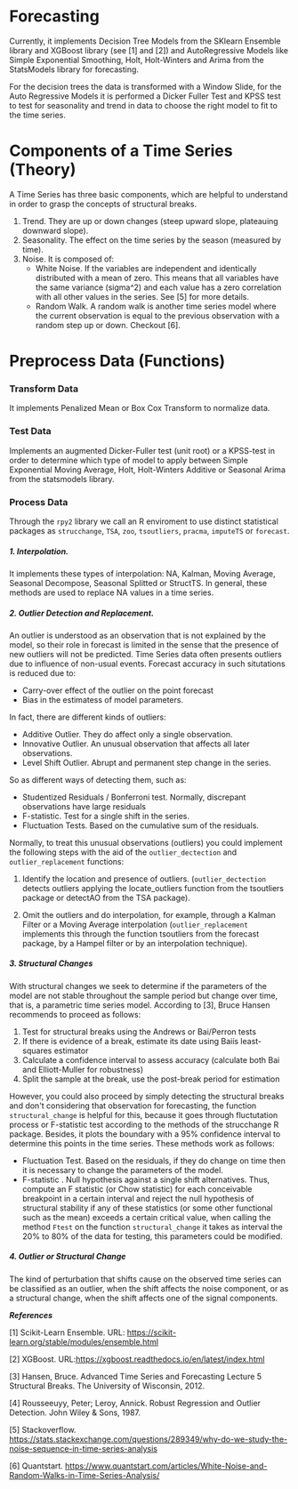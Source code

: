 # Forecasting  

Currently, it implements Decision Tree Models from the SKlearn Ensemble library and XGBoost library (see [1] and [2]) and AutoRegressive Models like Simple Exponential Smoothing, Holt, Holt-Winters and Arima from the StatsModels library for forecasting. 

For the decision trees the data is transformed with a Window Slide, for the Auto Regressive Models it is performed a Dicker Fuller Test and KPSS test to test for seasonality and trend in data to choose the right model to fit to the time series.

# Components of a Time Series (Theory)

A Time Series has three basic components, which are helpful to understand in order to grasp the concepts of structural breaks.

1. Trend. They are up or down changes (steep upward slope, plateauing downward slope).
2. Seasonality. The effect on the time series by the season (measured by time).
3. Noise. It is composed of:
   *   White Noise. If the variables are independent and identically distributed with a mean of zero. This means that all variables have the same variance (sigma^2) and each value has a zero correlation with all other values in the series. See [5] for more details. 
   *   Random Walk. A random walk is another time series model where the current observation is equal to the previous observation with a random step up or down. Checkout [6].

# Preprocess Data (Functions)

### Transform Data 

It implements Penalized Mean or Box Cox Transform to normalize data. 


### Test Data

Implements an augmented Dicker-Fuller test (unit root) or a KPSS-test in order to determine which type of model to apply between Simple Exponential Moving Average, Holt, Holt-Winters Additive or Seasonal Arima from the statsmodels library. 

### Process Data

Through the ```rpy2``` library we call an R enviroment to use distinct statistical packages as ```strucchange```, ```TSA```, ```zoo```, ```tsoutliers```, ```pracma```, ```imputeTS``` or ```forecast```.

##### 1. Interpolation.

It implements these types of interpolation: NA, Kalman, Moving Average, Seasonal Decompose, Seasonal Splitted or StructTS. In general, these methods are used to replace NA values in a time series. 

##### 2. Outlier Detection and Replacement.

An outlier is understood as an observation that is not explained by the model, so their role in forecast is limited in the sense that the presence of new outliers will not be predicted. Time Series data often presents outliers due to influence of non-usual events. Forecast accuracy in such situtations is reduced due to:

* Carry-over effect of the outlier on the point forecast
* Bias in the estimatess of model parameters.

In fact, there are different kinds of outliers:

* Additive Outlier. They do affect only a single observation.
* Innovative Outlier. An unusual observation that affects all later observations.
* Level Shift Outlier. Abrupt and permanent step change in the series.

So as different ways of detecting them, such as:

* Studentized Residuals / Bonferroni test. Normally, discrepant observations have large residuals
* F-statistic. Test for a single shift in the series.
* Fluctuation Tests. Based on the cumulative sum of the residuals.

Normally, to treat this unusual observations (outliers) you could implement the following steps with the aid of the ```outlier_dectection``` and ```outlier_replacement``` functions:

1. Identify the location and presence of outliers. (```outlier_dectection``` detects outliers applying the locate_outliers function from the tsoutliers package or detectAO from the TSA package).

2. Omit the outliers and do interpolation, for example, through a Kalman Filter or a Moving Average interpolation (```outlier_replacement``` implements this through the function tsoutliers from the forecast package, by a Hampel filter or by an interpolation technique).


##### 3. Structural Changes

With structural changes we seek to determine if the parameters of the model are not stable throughout the
sample period but change over time, that is, a parametric time series model. According to [3], Bruce Hansen recommends to
proceed as follows:

1. Test for structural breaks using the Andrews or Bai/Perron tests
2. If there is evidence of a break, estimate its date using Baiís
least-squares estimator
3. Calculate a confidence interval to assess accuracy (calculate both Bai
and Elliott-Muller for robustness)
4. Split the sample at the break, use the post-break period for estimation

However, you could also proceed by simply detecting the structural breaks and don't considering that observation for forecasting, the function ```structural_change``` is helpful for this, because it goes through fluctutation process or F-statistic test according to the methods of the strucchange R package. Besides, it plots the boundary with a 95% confidence interval to determine this points in the time series. These methods work as follows:

* Fluctuation Test. Based on the residuals, if they do change on time then it is necessary to change the parameters of the model.
* F-statistic . Null hypothesis against a single shift alternatives. Thus, compute an F statistic (or Chow statistic) for each conceivable breakpoint in a certain interval and reject the null hypothesis of structural stability if any of these statistics (or some other functional such as the mean) exceeds a certain critical value, when calling the method ```Ftest``` on the function ```structural_change``` it takes as interval the 20% to 80% of the data for testing, this parameters could be modified. 

##### 4. Outlier or Structural Change
 
The kind of perturbation that shifts cause on the observed time series can be classified as an outlier, when the shift affects the noise component, or as a structural change, when the shift affects one of the signal components.




***References***

[1] Scikit-Learn Ensemble. URL: https://scikit-learn.org/stable/modules/ensemble.html

[2] XGBoost. URL:https://xgboost.readthedocs.io/en/latest/index.html

[3] Hansen, Bruce. Advanced Time Series and Forecasting Lecture 5 Structural Breaks. The University of Wisconsin, 2012.

[4] Rousseeuyy, Peter; Leroy, Annick. Robust Regression and Outlier Detection. John Wiley & Sons, 1987.

[5] Stackoverflow. https://stats.stackexchange.com/questions/289349/why-do-we-study-the-noise-sequence-in-time-series-analysis 

[6] Quantstart. https://www.quantstart.com/articles/White-Noise-and-Random-Walks-in-Time-Series-Analysis/




